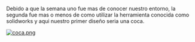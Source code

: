 Debido a que la semana uno fue mas de conocer nuestro entorno,  la segunda fue mas o menos de como utilizar la herramienta conocida como solidworks y aqui nuestro primer diseño seria una coca.

[![coca.png](https://i.postimg.cc/MK8fmK6n/coca.png)](https://postimg.cc/WtX42VJV)

